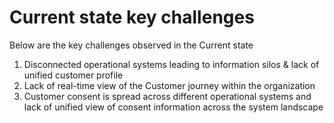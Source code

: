# Current state key challenges
Below are the key challenges observed in the Current state

1. Disconnected operational systems leading to information silos & lack of unified customer profile
2. Lack of real-time view of the Customer journey within the organization
3. Customer consent is spread across different operational systems and lack of unified view of consent information across the system landscape